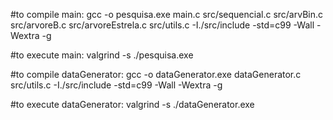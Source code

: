 #to compile main:
gcc -o pesquisa.exe main.c src/sequencial.c src/arvBin.c src/arvoreB.c src/arvoreEstrela.c src/utils.c -I./src/include -std=c99 -Wall -Wextra -g

#to execute main:
valgrind -s ./pesquisa.exe

#to compile dataGenerator:
gcc -o dataGenerator.exe dataGenerator.c src/utils.c -I./src/include -std=c99 -Wall -Wextra -g

#to execute dataGenerator:
valgrind -s ./dataGenerator.exe
